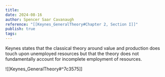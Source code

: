 ```yaml
---
title: 
date: 2024-08-16
author: Spencer Saar Cavanaugh
reference: "[[Keynes_GeneralTheory#Chapter 2, Section I]]"
publish: true
tags: 
---
```


Keynes states that the classical theory around value and production does touch upon unemployed resources but that the theory does not fundamentally account for incomplete employment of resources.


![[Keynes_GeneralTheory#^7c3575]]
